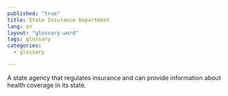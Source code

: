 ```yaml
---
published: "true"
title: State Insurance Department
lang: en
layout: "glossary-word"
tags: glossary
categories: 
  - glossary

---
```


A state agency that regulates insurance and can provide information about health coverage in its state.

